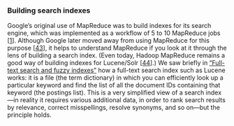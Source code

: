 ### Building search indexes 
Google’s original use of MapReduce was to build indexes for its search engine, which was
implemented as a workflow of 5 to 10 MapReduce jobs
[[1](ch10.html#Dean2004ua_ch10)].
Although Google later moved away from using MapReduce for this purpose
[[43](ch10.html#Peng2010ub)],
it helps to understand MapReduce if you look at it through the lens of building a search index.
(Even today, Hadoop MapReduce remains a good way of building indexes for Lucene/Solr
[[44](ch10.html#ClouderaSearch)].) We saw briefly in [“Full-text search and fuzzy indexes”](ch03.html#sec_storage_full_text) how a full-text search index such as Lucene works: it is
a file (the term dictionary) in which you can efficiently look up a particular keyword and find the
list of all the document IDs containing that keyword (the postings list). This is a very simplified
view of a search index—in reality it requires various additional data, in order to rank search
results by relevance, correct misspellings, resolve synonyms, and so on—but the principle holds.